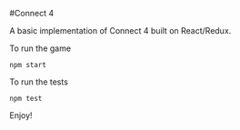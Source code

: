 #Connect 4

A basic implementation of Connect 4 built on React/Redux.

To run the game

`npm start`

To run the tests

`npm test`

Enjoy!
